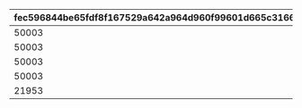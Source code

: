 |fec596844be65fdf8f167529a642a964d960f99601d665c31661c319de1c6ed2|ca87686c1611c51bf98fe0dbe7037f89f4b21801d11494ffd0709fbf2e6f40b8|0496091443f47be2101b7a5ca3ba200ae6298ab04a559d5c79fabbdd5ec20d3d|b677a1c30edadab679a5d22b784983db7a2f762cc8a69ced2aa0e4c8af5089d0|927a17cf5aa0d4c4800aa5cf56ae518607f12c3fe94a6c606ac47f6b27ab6dac|6da9519f2f5db4bf1c8463eb1248b3f59f7fd7a1f17f2ee4ea4753b4b42c977f|35e0c02f5ec1b7bea3c8d805946f141d301f012eea0398582270b7915fa7dfda|8023f3b3e20d7e651904d25e6d761ff047a91ab7dc934d46557996736925085d|3b2b7a1adf3809320c3795adb752345db10d76a23f8ad21a0aff3a7f71acfd8b|b4f0732c149d497e10a6d8c9d67313b8d38f68fa0eb6910d8e020242608b7184|58984dd9a0809854f8195e21af017218e86f7e7ecb4175fd90aed5a1fab6acf9|43d4a5286fbf0a3281d8294088e78a4ddfc0b2cbf6b02c3ece57f95155fb9ea6|
| --- | --- | --- | --- | --- | --- | --- | --- | --- | --- | --- | --- |
|50003|10011|22003|20003|94002|1|0|1001|23001|804100101|1|0|
|50003|10021|22003|91002|94002|4|1|1002|23001|804100201|1|1|
|50003|10031|22003|91002|94002|7|1|1003|23001|804100301|1|4|
|50003|10040|22003|91002|94002|10|1|1004|23001|0|0|7|
|21953|10050|140001|4104402|91002|11|0|1005|25021|0|0|10|